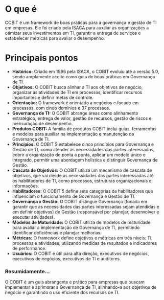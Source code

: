 # O que é
COBIT é um framework de boas práticas para a governança e gestão de TI em empresas. Ele foi criado pela ISACA para auxiliar as organizações a otimizar seus investimentos em TI, garantir a entrega de serviços e estabelecer métricas para avaliar o desempenho.

# Principais pontos
- **Histórico:** Criado em 1996 pela ISACA, o COBIT evoluiu até a versão 5.0, sendo amplamente aceito como guia de boas práticas em Governança de TI.
- **Objetivos:** O COBIT busca alinhar a TI aos objetivos de negócio, organizar as atividades de TI em processos, identificar recursos importantes e definir metas de controle.
- **Orientação:** O framework é orientado a negócios e focado em processos, com cindo domínios e 37 processos.
- **Governança de TI:** O COBIT abrange áreas como alinhamento estratégico, entrega de valor, gestão de recursos, gestão de riscos e mensuração de desempenho.
- **Produtos COBIT:** A família de produtos COBIT inclui guias, ferramentas e modelos para auxiliar na implementação e manutenção da Governança de TI.
- **Princípios:** O COBIT 5 estabelece cinco princípios para Governança e Gestão de TI, como atender às necessidades das partes interessadas, cobrir a organização de ponta a ponta, aplicar um modelo único e integrado, permitir uma abordagem holística e distinguir Governança de Gestão.
- **Cascata de Objetivos:** O COBIT utiliza um mecanismo de cascata de objetivos, que vai desde as necessidades das partes interessadas até os habilitadores de TI, como processos, estruturas organizacionais e informações.
- **Habilitadores:** O COBIT 5 define sete categorias de habilitadores que influenciam o funcionamento de Governança e Gestão de TI.
- **Governança x Gestão:** O COBIT distingue Governança (focada em garantir que as necessidades das partes interessadas sejam atendidas e em definir objetivos) de Gestão (responsável por planejar, desenvolver e executar atividades).
- **Modelos de Maturidade:** O COBIT utiliza de modelos de maturidade para avaliar a implementação de Governança de TI, permitindo identificar deficiências e planejar melhorias.
- **Métricas:** O framework define objetivos e métricas em três níveis: TI, processos e atividades, utilizando medidas de resultados e indicadores de performance.
- **Usuários:** O COBIT é útil para alta direção, executivos de negócios, executivos de negócios, executivos de TI e auditores.

### Resumidamente...
O COBIT é um guia abrangente e prático para empresas que buscam implementar e aprimorar a Governança de TI, alinhando-a aos objetivos de negócio e garantindo o uso eficiente dos recursos de TI.
